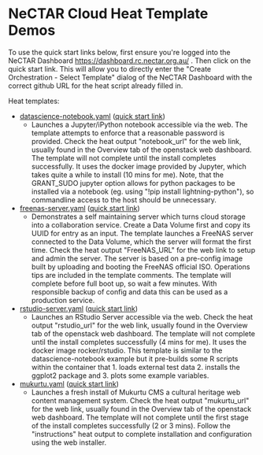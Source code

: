 # NeCTAR Cloud Heat Template Demos

To use the quick start links below, first ensure you're logged into the NeCTAR Dashboard
https://dashboard.rc.nectar.org.au/ 
. Then click on the quick start link.  This will allow you to directly enter the "Create Orchestration - Select Template" dialog of the NeCTAR Dashboard with the correct github URL for the heat script already filled in.

Heat templates:
* [datascience-notebook.yaml](datascience-notebook.yaml) ([quick start link](https://dashboard.rc.nectar.org.au/project/stacks/select_template?template_source=url&template_url=https%3A%2F%2Fraw.githubusercontent.com%2Flylewinton%2FNeCTAR_demos%2Fmaster%2Fheat_demos%2Fdatascience-notebook.yaml))
  * Launches a Jupyter/iPython notebook accessible via the web.  The template attempts to enforce that a reasonable password is provided.  Check the heat output "notebook_url" for the web link, usually found in the Overview tab of the openstack web dashboard.  The template will not complete until the install completes successfully.  It uses the docker image provided by Jupyter, which takes quite a while to install (10 mins for me).  Note, that the GRANT_SUDO jupyter option allows for python packages to be installed via a notebook (eg. using "!pip install lightning-python"), so commandline access to the host should be unnecessary.
* [freenas-server.yaml](freenas-server.yaml) ([quick start link](https://dashboard.rc.nectar.org.au/project/stacks/select_template?template_source=url&template_url=https%3A%2F%2Fraw.githubusercontent.com%2Flylewinton%2FNeCTAR_demos%2Fmaster%2Fheat_demos%2Ffreenas-server.yaml))
  * Demonstrates a self maintaining server which turns cloud storage into a collaboration service.  Create a Data Volume first and copy its UUID for entry as an input.  The template launches a FreeNAS server connected to the Data Volume, which the server will format the first time.  Check the heat output "FreeNAS_URL" for the web link to setup and admin the server.  The server is based on a pre-config image built by uploading and booting the FreeNAS official ISO.  Operations tips are included in the template comments.  The template will complete before full boot up, so wait a few minutes.  With responsible backup of config and data this can be used as a production service.
* [rstudio-server.yaml](rstudio-server.yaml) ([quick start link](https://dashboard.rc.nectar.org.au/project/stacks/select_template?template_source=url&template_url=https%3A%2F%2Fraw.githubusercontent.com%2Flylewinton%2FNeCTAR_demos%2Fmaster%2Fheat_demos%2Frstudio-server.yaml))
  * Launches an RStudio Server accessible via the web.  Check the heat output "rstudio_url" for the web link, usually found in the Overview tab of the openstack web dashboard.  The template will not complete until the install completes successfully (4 mins for me).  It uses the docker image rocker/rstudio.  This template is similar to the datascience-notebook example but it pre-builds some R scripts within the container that 1. loads external test data 2. installs the ggplot2 package and 3. plots some example variables.
* [mukurtu.yaml](mukurtu.yaml) ([quick start link](https://dashboard.rc.nectar.org.au/project/stacks/select_template?template_source=url&template_url=https%3A%2F%2Fraw.githubusercontent.com%2Flylewinton%2FNeCTAR_demos%2Fmaster%2Fheat_demos%2Fmukurtu.yaml))
  * Launches a fresh install of Mukurtu CMS a cultural heritage web content management system.  Check the heat output "mukurtu_url" for the web link, usually found in the Overview tab of the openstack web dashboard.  The template will not complete until the first stage of the install completes successfully (2 or 3 mins).  Follow the "instructions" heat output to complete installation and configuration using the web installer.
